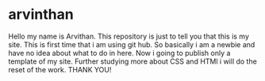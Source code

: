 # arvinthan
Hello my name is Arvithan. 
This repository is just to tell you that this is my site.
This is first time that i am using git hub.
So basically i am a newbie and have no idea about what to do in here.
Now i going to publish only a template of my site.
Further studying more about CSS and HTMl i will do the reset of the work. 
THANK YOU!

